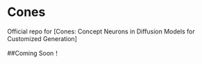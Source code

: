 # Cones


Official repo for [Cones: Concept Neurons in Diffusion Models for Customized Generation]

##Coming Soon！
